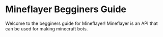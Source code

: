 Mineflayer Begginers Guide
==========================

Welcome to the begginers guide for Mineflayer!
Mineflayer is an API that can be used for making minecraft bots.

